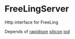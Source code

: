 # FreeLingServer
Http interface for FreeLing 




Depends of
[rapidjson](https://github.com/miloyip/rapidjson) 
[silicon](https://github.com/matt-42/silicon)
[iod](https://github.com/matt-42/iod)
